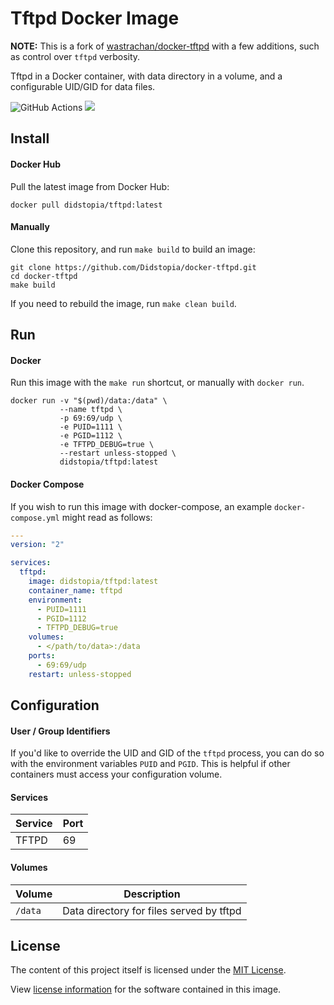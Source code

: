 Tftpd Docker Image
==================

**NOTE:** This is a fork of [wastrachan/docker-tftpd](https://github.com/wastrachan/docker-tftpd) with a few additions, such as control over `tftpd` verbosity.

Tftpd in a Docker container, with data directory in a volume, and a configurable UID/GID for data files.

![GitHub Actions](https://github.com/Didstopia/docker-tftpd/actions/workflows/ci.yml/badge.svg)
[![](https://img.shields.io/docker/pulls/didstopia/tftpd.svg)](https://hub.docker.com/r/didstopia/tftpd)

## Install

#### Docker Hub
Pull the latest image from Docker Hub:

```shell
docker pull didstopia/tftpd:latest
```

#### Manually
Clone this repository, and run `make build` to build an image:

```shell
git clone https://github.com/Didstopia/docker-tftpd.git
cd docker-tftpd
make build
```

If you need to rebuild the image, run `make clean build`.


## Run

#### Docker
Run this image with the `make run` shortcut, or manually with `docker run`.


```shell
docker run -v "$(pwd)/data:/data" \
           --name tftpd \
           -p 69:69/udp \
           -e PUID=1111 \
           -e PGID=1112 \
           -e TFTPD_DEBUG=true \
           --restart unless-stopped \
           didstopia/tftpd:latest
```


#### Docker Compose
If you wish to run this image with docker-compose, an example `docker-compose.yml` might read as follows:

```yaml
---
version: "2"

services:
  tftpd:
    image: didstopia/tftpd:latest
    container_name: tftpd
    environment:
      - PUID=1111
      - PGID=1112
      - TFTPD_DEBUG=true
    volumes:
      - </path/to/data>:/data
    ports:
      - 69:69/udp
    restart: unless-stopped
```


## Configuration

#### User / Group Identifiers
If you'd like to override the UID and GID of the `tftpd` process, you can do so with the environment variables `PUID` and `PGID`. This is helpful if other containers must access your configuration volume.

#### Services
Service     | Port
------------|-----
TFTPD       | 69


#### Volumes
Volume          | Description
----------------|-------------
`/data`         | Data directory for files served by tftpd


## License
The content of this project itself is licensed under the [MIT License](LICENSE).

View [license information](https://www.isc.org/downloads/software-support-policy/isc-license/) for the software contained in this image.
